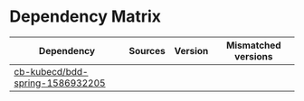# Dependency Matrix

Dependency | Sources | Version | Mismatched versions
---------- | ------- | ------- | -------------------
[cb-kubecd/bdd-spring-1586932205](https://github.com/cb-kubecd/bdd-spring-1586932205.git) |  | []() | 
